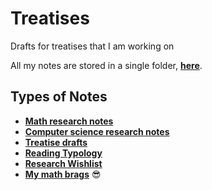 # Treatises

Drafts for treatises that I am working on

All my notes are stored in a single folder, **[here](./notes/)**.

## Types of Notes

- **[Math research notes](./notes/math.md)**
- **[Computer science research notes](./notes/cs.md)**
- **[Treatise drafts](./notes/treatise.md)**
- **[Reading Typology](./notes/reading-stuff.md)**
- **[Research Wishlist](./notes/to-research.md)**
- **[My math brags](./notes/math-brags.md)** 😎
